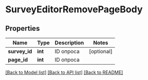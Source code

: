 # SurveyEditorRemovePageBody

## Properties
Name | Type | Description | Notes
------------ | ------------- | ------------- | -------------
**survey_id** | **int** | ID опроса | [optional] 
**page_id** | **int** | ID опроса | 

[[Back to Model list]](../README.md#documentation-for-models) [[Back to API list]](../README.md#documentation-for-api-endpoints) [[Back to README]](../README.md)


